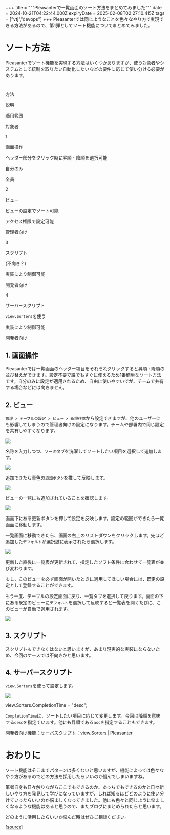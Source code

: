 +++
title = """Pleasanterで一覧画面のソート方法をまとめてみました"""
date = 2024-10-21T04:22:44.000Z
expiryDate = 2025-02-08T02:27:10.415Z
tags = ["vtj","devops"]
+++
Pleasanterでは同じようなことを色々なやり方で実現できる方法があるので、第1弾としてソート機能についてまとめてみました。

ソート方法
=====

Pleasanterでソート機能を実現する方法はいくつかありますが、使う対象者やシステムとして統制を取りたい自動化したいなどの要件に応じて使い分ける必要があります。

#

方法

説明

適用範囲

対象者

1

画面操作

ヘッダー部分をクリック時に昇順・降順を選択可能

自分のみ

全員

2

ビュー

ビューの設定でソート可能

アクセス権限で設定可能

管理者向け

3

スクリプト

(不向き？)

実装により制御可能

開発者向け

4

サーバースクリプト

`view.Sorters`を使う

実装により制御可能

開発者向け

1\. 画面操作
--------

Pleasanterでは一覧画面のヘッダー項目をそれぞれクリックすると昇順・降順の並び替えができます。設定不要で誰でもすぐに使えるため1番簡単なソート方法です。自分のみに設定が適用されるため、自由に使いやすいでが、チームで共有する場合などには向きません。

2\. ビュー
-------

`管理 > テーブルの設定 > ビュー > 新規作成`から設定できますが、他のユーザーにも影響してしまうので管理者向けの設定になります。チームや部署内で同じ設定を共有しやすくなります。

![](https://cdn-ak.f.st-hatena.com/images/fotolife/v/virtualtech/20241021/20241021132246.png)

名称を入力しつつ、`ソータ`タブを洗濯してソートしたい項目を選択して追加します。

![](https://cdn-ak.f.st-hatena.com/images/fotolife/v/virtualtech/20241021/20241021132250.png)

追加できたら青色の`追加ボタン`を推して反映します。

![](https://cdn-ak.f.st-hatena.com/images/fotolife/v/virtualtech/20241021/20241021132254.png)

ビューの一覧にも追加されていることを確認します。

![](https://cdn-ak.f.st-hatena.com/images/fotolife/v/virtualtech/20241021/20241021132257.png)

画面下にある更新ボタンを押して設定を反映します。設定の範囲ができたら一覧画面に移動します。

一覧画面に移動できたら、画面の右上のリストダウンをクリックします。先ほど追加した`デフォルト`が選択肢に表示されたら選択します。

![](https://cdn-ak.f.st-hatena.com/images/fotolife/v/virtualtech/20241021/20241021132300.png)

更新した直後に一覧表が更新されて、指定したソフト条件に合わせて一覧表が並び変わります。

もし、このビューを必ず画面が開いたときに適用してほしい場合には、既定の設定として登録することができます。

もう一度、テーブルの設定画面に戻り、一覧タブを選択して戻ります。画面の下にある既定のビューに`デフォルト`を選択して反映すると一覧表を開くたびに、このビューが自動で適用されます。

![](https://cdn-ak.f.st-hatena.com/images/fotolife/v/virtualtech/20241021/20241021132303.png)

3\. スクリプト
---------

スクリプトもできなくはないと思いますが、あまり現実的な実装にならないため、今回のケースでは不向きかと思います。

4\. サーバースクリプト
-------------

`view.Sorters`を使って設定します。

![](https://cdn-ak.f.st-hatena.com/images/fotolife/v/virtualtech/20241021/20241021132306.png)

view.Sorters.CompletionTime \= "desc";

`CompletionTime`は、ソートしたい項目に応じて変更します。今回は降順を意味する`desc`を指定ています。他にも昇順である`asc`を指定することもできます。

[開発者向け機能：サーバスクリプト：view.Sorters | Pleasanter](https://pleasanter.org/ja/manual/server-script-view-sorters)

おわりに
====

ソート機能はそこまでパターンは多くないと思いますが、機能によっては色々なやり方があるのでどの方法を採用したらいいのか悩んでしまいますね。

筆者自身も日々触りながらここでもできるのか、あっちでもできるのかと日々新しいやり方を発見して学びになっていますが、しれば知るほどどのように使い分けていったらいいのか悩ましくなってきました。他にも色々と同じように悩ましくなるような機能はあると思うので、またブログにまとめられたらと思います。

どのように活用したらいいか悩んだ時はぜひご相談ください。

[[source]](https://devops-blog.virtualtech.jp/entry/20241021/1729484564)

